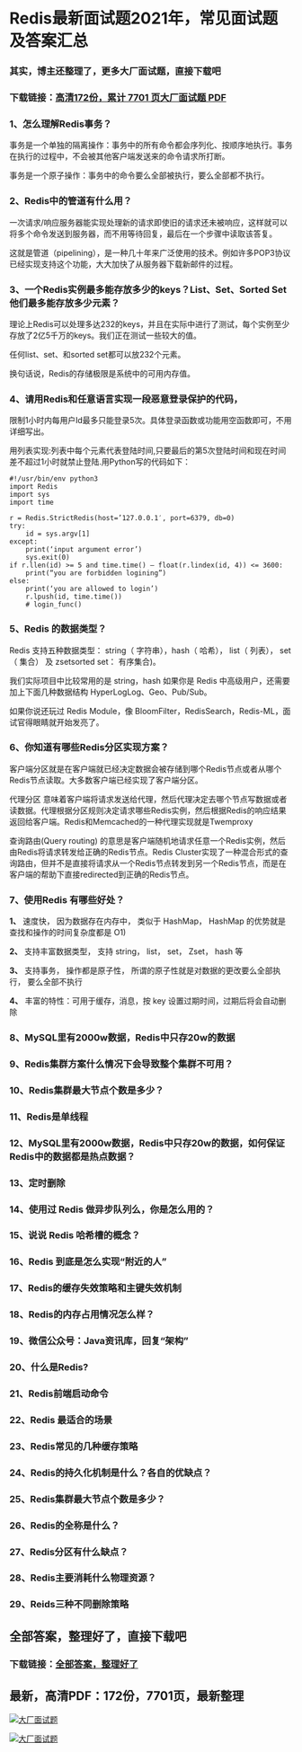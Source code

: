 # Redis最新面试题2021年，常见面试题及答案汇总

### 其实，博主还整理了，更多大厂面试题，直接下载吧

### 下载链接：[高清172份，累计 7701 页大厂面试题  PDF](https://github.com/souyunku/DevBooks/blob/master/docs/index.md)



### 1、怎么理解Redis事务？



事务是一个单独的隔离操作：事务中的所有命令都会序列化、按顺序地执行。事务在执行的过程中，不会被其他客户端发送来的命令请求所打断。

事务是一个原子操作：事务中的命令要么全部被执行，要么全部都不执行。


### 2、Redis中的管道有什么用？

一次请求/响应服务器能实现处理新的请求即使旧的请求还未被响应，这样就可以将多个命令发送到服务器，而不用等待回复，最后在一个步骤中读取该答复。

这就是管道（pipelining），是一种几十年来广泛使用的技术。例如许多POP3协议已经实现支持这个功能，大大加快了从服务器下载新邮件的过程。


### 3、一个Redis实例最多能存放多少的keys？List、Set、Sorted Set他们最多能存放多少元素？

理论上Redis可以处理多达232的keys，并且在实际中进行了测试，每个实例至少存放了2亿5千万的keys。我们正在测试一些较大的值。

任何list、set、和sorted set都可以放232个元素。

换句话说，Redis的存储极限是系统中的可用内存值。


### 4、请用Redis和任意语言实现一段恶意登录保护的代码，

限制1小时内每用户Id最多只能登录5次。具体登录函数或功能用空函数即可，不用详细写出。

用列表实现:列表中每个元素代表登陆时间,只要最后的第5次登陆时间和现在时间差不超过1小时就禁止登陆.用Python写的代码如下：

```
#!/usr/bin/env python3
import Redis  
import sys  
import time  
 
r = Redis.StrictRedis(host=’127.0.0.1′, port=6379, db=0)  
try:       
    id = sys.argv[1]
except:      
    print(‘input argument error’)    
    sys.exit(0)  
if r.llen(id) >= 5 and time.time() – float(r.lindex(id, 4)) <= 3600:      
    print(“you are forbidden logining”)
else:       
    print(‘you are allowed to login’)    
    r.lpush(id, time.time())    
    # login_func()
```


### 5、Redis 的数据类型？

Redis 支持五种数据类型： string（ 字符串），hash（ 哈希）， list（ 列表）， set（ 集合） 及 zsetsorted set： 有序集合)。

我们实际项目中比较常用的是 string，hash 如果你是 Redis 中高级用户，还需要加上下面几种数据结构 HyperLogLog、Geo、Pub/Sub。

如果你说还玩过 Redis  Module，像  BloomFilter，RedisSearch，Redis-ML，面试官得眼睛就开始发亮了。


### 6、你知道有哪些Redis分区实现方案？

客户端分区就是在客户端就已经决定数据会被存储到哪个Redis节点或者从哪个Redis节点读取。大多数客户端已经实现了客户端分区。

代理分区 意味着客户端将请求发送给代理，然后代理决定去哪个节点写数据或者读数据。代理根据分区规则决定请求哪些Redis实例，然后根据Redis的响应结果返回给客户端。Redis和Memcached的一种代理实现就是Twemproxy

查询路由(Query routing) 的意思是客户端随机地请求任意一个Redis实例，然后由Redis将请求转发给正确的Redis节点。Redis Cluster实现了一种混合形式的查询路由，但并不是直接将请求从一个Redis节点转发到另一个Redis节点，而是在客户端的帮助下直接redirected到正确的Redis节点。


### 7、使用Redis 有哪些好处？

**1、** 速度快， 因为数据存在内存中， 类似于 HashMap， HashMap 的优势就是查找和操作的时间复杂度都是 O1)

**2、** 支持丰富数据类型， 支持 string， list， set， Zset， hash 等

**3、** 支持事务， 操作都是原子性， 所谓的原子性就是对数据的更改要么全部执行， 要么全部不执行

**4、** 丰富的特性：可用于缓存，消息，按 key 设置过期时间，过期后将会自动删除


### 8、MySQL里有2000w数据，Redis中只存20w的数据
### 9、Redis集群方案什么情况下会导致整个集群不可用？
### 10、Redis集群最大节点个数是多少？
### 11、Redis是单线程
### 12、MySQL里有2000w数据，Redis中只存20w的数据，如何保证Redis中的数据都是热点数据？
### 13、定时删除
### 14、使用过 Redis 做异步队列么，你是怎么用的？
### 15、说说 Redis 哈希槽的概念？
### 16、Redis 到底是怎么实现“附近的人”
### 17、Redis的缓存失效策略和主键失效机制
### 18、Redis的内存占用情况怎么样？
### 19、微信公众号：Java资讯库，回复“架构”
### 20、什么是Redis?
### 21、Redis前端启动命令
### 22、Redis 最适合的场景
### 23、Redis常见的几种缓存策略
### 24、Redis的持久化机制是什么？各自的优缺点？
### 25、Redis集群最大节点个数是多少？
### 26、Redis的全称是什么？
### 27、Redis分区有什么缺点？
### 28、Redis主要消耗什么物理资源？
### 29、Reids三种不同删除策略




## 全部答案，整理好了，直接下载吧

### 下载链接：[全部答案，整理好了](https://www.souyunku.com/wp-content/uploads/weixin/githup-weixin-2.png)




## 最新，高清PDF：172份，7701页，最新整理

[![大厂面试题](https://www.souyunku.com/wp-content/uploads/weixin/mst.png "架构师专栏")](https://www.souyunku.com/wp-content/uploads/weixin/githup-weixin.png "架构师专栏")

[![大厂面试题](https://www.souyunku.com/wp-content/uploads/weixin/githup-weixin.png "架构师专栏")](https://www.souyunku.com/wp-content/uploads/weixin/githup-weixin.png "架构师专栏")
